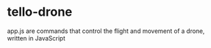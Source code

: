 # tello-drone

app.js are commands that control the flight and movement of a drone, written in JavaScript
